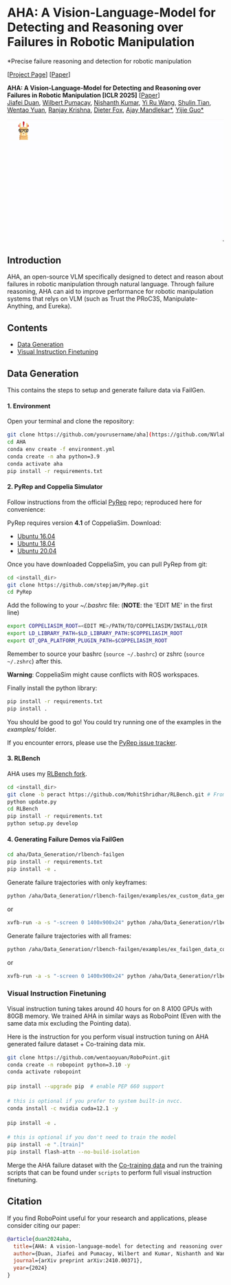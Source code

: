 # AHA: A Vision-Language-Model for Detecting and Reasoning over Failures in Robotic Manipulation

*Precise failure reasoning and detection for robotic manipulation

[[Project Page](https://aha-vlm.github.io/)] [[Paper](https://aha-vlm.github.io/Aha_paper.pdf)] 

**AHA: A Vision-Language-Model for Detecting and Reasoning over Failures in Robotic Manipulation [ICLR 2025]** [[Paper](https://arxiv.org/abs/2410.00371)] <br>
[Jiafei Duan](https://duanjiafei.com), [Wilbert Pumacay](https://wpumacay.github.io), [Nishanth Kumar](https://nishanthjkumar.com/), [Yi Ru Wang](https://helen9975.github.io/), [Shulin Tian](https://shulin16.github.io/), [Wentao Yuan](https://wentaoyuan.github.io), [Ranjay Krishna](https://ranjaykrishna.com), [Dieter Fox](https://homes.cs.washington.edu/~fox/), [Ajay Mandlekar*](https://ai.stanford.edu/~amandlek/), [Yijie Guo*](https://research.nvidia.com/person/yijie-guo)

![Overview](aha-teaser.gif)

## Introduction
 AHA, an open-source VLM specifically designed to detect and reason about failures in robotic manipulation through natural language. Through failure reasoning, AHA can aid to improve performance for robotic manipulation systems that relys on VLM (such as Trust the PRoC3S, Manipulate-Anything, and Eureka). 

## Contents
- [Data Generation](#data-generation)
- [Visual Instruction Finetuning](#visual-instruction-finetuning)

## Data Generation

This contains the steps to setup and generate failure data via FailGen. 

#### 1. Environment

Open your terminal and clone the repository:

```bash
git clone https://github.com/yourusername/aha](https://github.com/NVlabs/AHA.git
cd AHA
conda env create -f environment.yml
conda create -n aha python=3.9
conda activate aha
pip install -r requirements.txt
```

#### 2. PyRep and Coppelia Simulator

Follow instructions from the official [PyRep](https://github.com/stepjam/PyRep) repo; reproduced here for convenience:

PyRep requires version **4.1** of CoppeliaSim. Download: 
- [Ubuntu 16.04](https://downloads.coppeliarobotics.com/V4_1_0/CoppeliaSim_Player_V4_1_0_Ubuntu16_04.tar.xz)
- [Ubuntu 18.04](https://downloads.coppeliarobotics.com/V4_1_0/CoppeliaSim_Player_V4_1_0_Ubuntu18_04.tar.xz)
- [Ubuntu 20.04](https://www.coppeliarobotics.com/previousVersions#)

Once you have downloaded CoppeliaSim, you can pull PyRep from git:

```bash
cd <install_dir>
git clone https://github.com/stepjam/PyRep.git
cd PyRep
```

Add the following to your *~/.bashrc* file: (__NOTE__: the 'EDIT ME' in the first line)

```bash
export COPPELIASIM_ROOT=<EDIT ME>/PATH/TO/COPPELIASIM/INSTALL/DIR
export LD_LIBRARY_PATH=$LD_LIBRARY_PATH:$COPPELIASIM_ROOT
export QT_QPA_PLATFORM_PLUGIN_PATH=$COPPELIASIM_ROOT
```

Remember to source your bashrc (`source ~/.bashrc`) or 
zshrc (`source ~/.zshrc`) after this.

**Warning**: CoppeliaSim might cause conflicts with ROS workspaces. 

Finally install the python library:

```bash
pip install -r requirements.txt
pip install .
```

You should be good to go!
You could try running one of the examples in the *examples/* folder.

If you encounter errors, please use the [PyRep issue tracker](https://github.com/stepjam/PyRep/issues).

#### 3. RLBench

AHA uses my [RLBench fork](https://github.com/MohitShridhar/RLBench/tree/peract). 

```bash
cd <install_dir>
git clone -b peract https://github.com/MohitShridhar/RLBench.git # From Mohit's branch
python update.py
cd RLBench
pip install -r requirements.txt
python setup.py develop
```

#### 4. Generating Failure Demos via FailGen

```bash
cd aha/Data_Generation/rlbench-failgen
pip install -r requirements.txt
pip install -e .
```

Generate failure trajectories with only keyframes:

```bash
python /aha/Data_Generation/rlbench-failgen/examples/ex_custom_data_generator.py --num-episodes 1 --max-tries 3 --output-folder <OUTPUT DIR>
```
or 
```bash
xvfb-run -a -s "-screen 0 1400x900x24" python /aha/Data_Generation/rlbench-failgen/examples/ex_custom_data_generator.py --num-episodes 1 --max-tries 3 --output-folder <OUTPUT DIR> #For running on cluster or server
```

Generate failure trajectories with all frames:
```bash
python /aha/Data_Generation/rlbench-failgen/examples/ex_failgen_data_collection.py
```
or 
```bash
xvfb-run -a -s "-screen 0 1400x900x24" python /aha/Data_Generation/rlbench-failgen/examples/ex_failgen_data_collection.py
```


### Visual Instruction Finetuning

Visual instruction tuning takes around 40 hours for on 8 A100 GPUs with 80GB memory. We trained AHA in similar ways as RoboPoint (Even with the same data mix excluding the Pointing data). 

Here is the instruction for you perform visual instruction tuning on AHA generated failure dataset + Co-training data mix.

```bash
git clone https://github.com/wentaoyuan/RoboPoint.git
conda create -n robopoint python=3.10 -y
conda activate robopoint

pip install --upgrade pip  # enable PEP 660 support

# this is optional if you prefer to system built-in nvcc.
conda install -c nvidia cuda=12.1 -y

pip install -e .

# this is optional if you don't need to train the model
pip install -e ".[train]"
pip install flash-attn --no-build-isolation
```

Merge the AHA failure dataset with the [Co-training data](https://huggingface.co/datasets/wentao-yuan/robopoint-data) and run the training scripts that can be found under `scripts` to perform full visual instruction finetuning.


## Citation

If you find RoboPoint useful for your research and applications, please consider citing our paper:
```bibtex
@article{duan2024aha,
  title={AHA: A vision-language-model for detecting and reasoning over failures in robotic manipulation},
  author={Duan, Jiafei and Pumacay, Wilbert and Kumar, Nishanth and Wang, Yi Ru and Tian, Shulin and Yuan, Wentao and Krishna, Ranjay and Fox, Dieter and Mandlekar, Ajay and Guo, Yijie},
  journal={arXiv preprint arXiv:2410.00371},
  year={2024}
}
```
